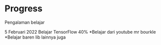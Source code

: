 # Progress
Pengalaman belajar

5 Februari 2022
Belajar TensorFlow 40%
  *Belajar dari youtube mr bourkle
  *Belajar baren lib lainnya juga
